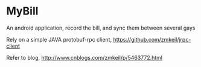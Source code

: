 # MyBill
An android application, record the bill, and sync them between several gays


Rely on a simple JAVA protobuf-rpc client, https://github.com/zmkeil/jrpc-client

Refer to blog, http://www.cnblogs.com/zmkeil/p/5463772.html
